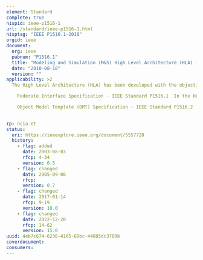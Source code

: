 ```yaml
---
element: Standard
complete: true
nispid: ieee-p1516-1
url: /standard/ieee-p1516-1.html
nisptag: "IEEE P1516.1-2010"
orgid: ieee
document:
  org: ieee
  pubnum: "P1516.1"
  title: "Modeling and Simulation (M&S) High Level Architecture (HLA) -- Federate Interface Specification - Redline"
  date: "2010-08-18"
  version: ""
applicability: >2
  The High Level Architecture (HLA) has been developed with the objective of providing a common architecture applicable across all classes of simulation to support simulation interoperability and reuse. The HLA is defined by the following three standards   Framework and Rules - IEEE Standard P1516  The HLA rules describe the responsibilities of federates (simulations, supporting utilities, or interfaces to live systems) and federations (sets of federates working together to support distributed applications). The rules comprise a set of underlying technical principles for the HLA. For federations, the rules address the requirement for a federation object model (FOM), object ownership and representation, and data exchange. For federates, the rules require a simulation object model (SOM), time management in accordance with the HLA Runtime Infrastructure (RTI) time management services, and certain required functionality and constraints on attribute ownership and updates.

    Federate Interface Specification - IEEE Standard P1516.1  In the HLA, federates interact with an RTI (analogous to a special-purpose distributed operating system) to establish and maintain a federation and to support efficient information exchange among simulations and other federates. The HLA interface specification defines the nature of these interactions, which are arranged into sets of basic RTI services.

    Object Model Template (OMT) Specification - IEEE Standard P1516.2  The HLA requires simulations (and other federates) and federations to each have an object model describing the entities, not necessarily platform entities, represented in the simulations and the data to be exchanged across the federation. The HLA object model template prescribes the method for recording the information in the object models, to include objects, attributes, interactions, and parameters, but it does not define the specific data (e.g., vehicles, unit types) that will appear in the object models.

  
rp: ncia-et
status:
  uri: https://ieeexplore.ieee.org/document/5557728
  history: 
    - flag: added
      date: 2003-08-03
      rfcp: 4-34
      version: 0.5
    - flag: changed
      date: 2005-09-08
      rfcp: 
      version: 0.7
    - flag: changed
      date: 2017-01-14
      rfcp: 9-19
      version: 10.0
    - flag: changed
      date: 2022-12-20
      rfcp: 14-62
      version: 15.0
uuid: 4eb7c674-6236-4165-89bc-44805dc3789b
coverdocument:
consumers:
---
```

